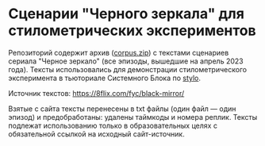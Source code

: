 # Сценарии "Черного зеркала" для стилометрических экспериментов

Репозиторий содержит архив ([corpus.zip](https://github.com/sysblok/black_mirror/blob/master/corpus.zip)) c текстами сценариев сериала "Черное зеркало" (все эпизоды, вышедшие на апрель 2023 года). Тексты использовались для демонстрации стилометрического эксперимента в тьюториале Системного Блока по [stylo](https://github.com/computationalstylistics/stylo).

Источник текстов: https://8flix.com/fyc/black-mirror/

Взятые с сайта тексты перенесены в txt файлы (один файл — один эпизод) и предобработаны: удалены таймкоды и номера реплик. Тексты подлежат использованию только в образовательных целях с обязательной ссылкой на исходный сайт-источник. 
